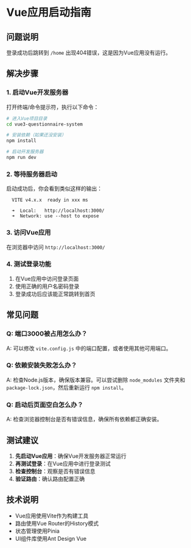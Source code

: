# Vue应用启动指南

## 问题说明
登录成功后跳转到 `/home` 出现404错误，这是因为Vue应用没有运行。

## 解决步骤

### 1. 启动Vue开发服务器

打开终端/命令提示符，执行以下命令：

```bash
# 进入Vue项目目录
cd vue3-questionnaire-system

# 安装依赖（如果还没安装）
npm install

# 启动开发服务器
npm run dev
```

### 2. 等待服务器启动

启动成功后，你会看到类似这样的输出：
```
  VITE v4.x.x  ready in xxx ms

  ➜  Local:   http://localhost:3000/
  ➜  Network: use --host to expose
```

### 3. 访问Vue应用

在浏览器中访问 `http://localhost:3000/`

### 4. 测试登录功能

1. 在Vue应用中访问登录页面
2. 使用正确的用户名密码登录
3. 登录成功后应该能正常跳转到首页

## 常见问题

### Q: 端口3000被占用怎么办？
A: 可以修改 `vite.config.js` 中的端口配置，或者使用其他可用端口。

### Q: 依赖安装失败怎么办？
A: 检查Node.js版本，确保版本兼容。可以尝试删除 `node_modules` 文件夹和 `package-lock.json`，然后重新运行 `npm install`。

### Q: 启动后页面空白怎么办？
A: 检查浏览器控制台是否有错误信息，确保所有依赖都正确安装。

## 测试建议

1. **先启动Vue应用**：确保Vue开发服务器正常运行
2. **再测试登录**：在Vue应用中进行登录测试
3. **检查控制台**：观察是否有错误信息
4. **验证路由**：确认路由配置正确

## 技术说明

- Vue应用使用Vite作为构建工具
- 路由使用Vue Router的History模式
- 状态管理使用Pinia
- UI组件库使用Ant Design Vue
